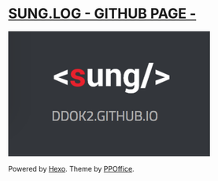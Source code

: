 # [SUNG.LOG - GITHUB PAGE -](https://ddok2.github.io)

[![](images/sung-opengraph-image.png)](https://ddok2.github.io)


Powered by [Hexo](http://hexo.io/). Theme by [PPOffice](http://github.com/ppoffice).